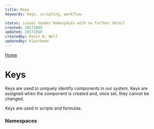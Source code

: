 ```yaml
---
title: Keys
keywords: keys, scripting, workflow

status: issues header Namespaces with no further detail
created: 20171009
updated: 20171010
createdby: Kevin D. Wolf
updatedby: klworkman
---
```

[Home](../Index.md)

# Keys

Keys are used to uniquely identify components in our system.  Keys are assigned when the component is created and, once set, they cannot be changed.

Keys are used in scripts and formulas.

### Namespaces
